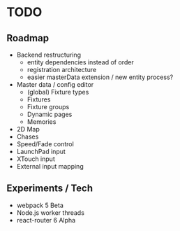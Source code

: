 # TODO

## Roadmap

- Backend restructuring
  - entity dependencies instead of order
  - registration architecture
  - easier masterData extension / new entity process?
- Master data / config editor
  - (global) Fixture types
  - Fixtures
  - Fixture groups
  - Dynamic pages
  - Memories
- 2D Map
- Chases
- Speed/Fade control
- LaunchPad input
- XTouch input
- External input mapping

## Experiments / Tech

- webpack 5 Beta
- Node.js worker threads
- react-router 6 Alpha
